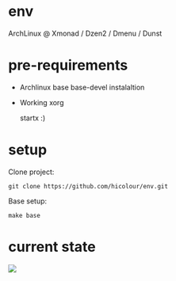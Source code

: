 env
===

ArchLinux @ Xmonad / Dzen2 / Dmenu / Dunst 


pre-requirements
======

* Archlinux base base-devel instalaltion 

* Working xorg
	
	
	startx :)




setup
======

Clone project:

	git clone https://github.com/hicolour/env.git


Base setup: 

    make base



current state
======

<img src="https://raw.github.com/hicolour/env/master/screen.png" />

